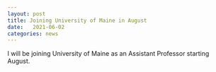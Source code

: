 ```yaml
---
layout: post
title: Joining University of Maine in August
date:   2021-06-02
categories: news
---
```

I will be joining University of Maine as an Assistant Professor starting August.
